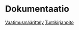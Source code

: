 # Dokumentaatio

[Vaatimusmäärittely](https://github.com/matiasonnelainen/ot-harjoitustyo/blob/master/dokumentaatio/vaatimusmaarittely.md)
[Tuntikirjanpito](https://github.com/matiasonnelainen/ot-harjoitustyo/blob/master/dokumentaatio/tuntikirjanpito.md)
